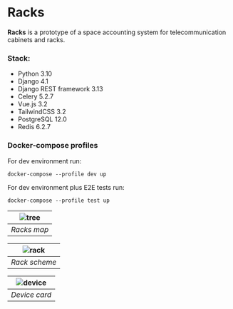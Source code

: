 # Racks
**Racks** is a prototype of a space accounting system for telecommunication cabinets and racks.

### Stack:
- Python 3.10
- Django 4.1
- Django REST framework 3.13
- Celery 5.2.7
- Vue.js 3.2
- TailwindCSS 3.2
- PostgreSQL 12.0
- Redis 6.2.7 


### Docker-compose profiles

For dev environment run:
```
docker-compose --profile dev up
```
For dev environment plus E2E tests run:
```
docker-compose --profile test up
```

| ![tree](https://user-images.githubusercontent.com/96002587/202865424-5f57d33c-c63a-408e-9f22-4954feb4a296.png) |
|:--:| 
| *Racks map* |

| ![rack](https://user-images.githubusercontent.com/96002587/202865427-89bec5c8-be2b-4deb-b27d-4561139d4c3a.png) |
|:--:| 
| *Rack scheme* |

| ![device](https://user-images.githubusercontent.com/96002587/202913588-40c33092-f082-41b4-bda2-e986c5b4e89a.png) |
|:--:| 
| *Device card* |
